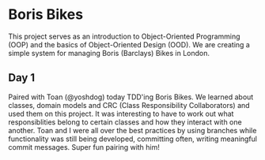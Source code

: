 Boris Bikes
===========
This project serves as an introduction to Object-Oriented Programming (OOP) and the basics of Object-Oriented Design (OOD). We are creating a simple system for managing Boris (Barclays) Bikes in London. 

Day 1 
-----
Paired with Toan (@yoshdog) today TDD'ing Boris Bikes. We learned about classes, domain models and CRC (Class Responsibility Collaborators) and used them on this project. It was interesting to have to work out what responsiblities belong to certain classes and how they interact with one another. Toan and I were all over the best practices by using branches while functionality was still being developed, committing often, writing meaningful commit messages. Super fun pairing with him!
